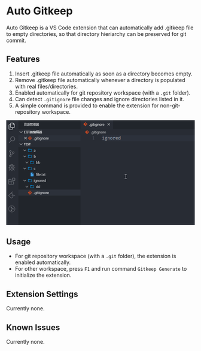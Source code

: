 # Auto Gitkeep

Auto Gitkeep is a VS Code extension that can automatically add .gitkeep file to empty directories, so that directory hieriarchy can be preserved for git commit.

## Features

1. Insert .gitkeep file automatically as soon as a directory becomes empty.
2. Remove .gitkeep file automatically whenever a directory is populated with real files/directories.
3. Enabled automatically for git repository workspace (with a `.git` folder).
4. Can detect `.gitignore` file changes and ignore directories listed in it.
5. A simple command is provided to enable the extension for non-git-repository workspace.

![features](features.gif)

## Usage

- For git repository workspace (with a `.git` folder), the extension is enabled automatically.
- For other workspace, press `F1` and run command `Gitkeep Generate` to initialize the extension.

## Extension Settings

Currently none.

<!-- Include if your extension adds any VS Code settings through the `contributes.configuration` extension point.

For example:

This extension contributes the following settings:

* `myExtension.enable`: enable/disable this extension
* `myExtension.thing`: set to `blah` to do something -->

## Known Issues

Currently none.
